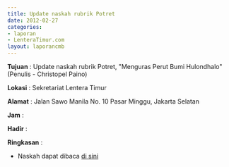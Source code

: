 ```yaml
---
title: Update naskah rubrik Potret
date: 2012-02-27
categories:
- laporan
- LenteraTimur.com
layout: laporancmb
---
```



**Tujuan** : Update naskah rubrik Potret, "Menguras Perut Bumi Hulondhalo" (Penulis - Christopel Paino)

**Lokasi** : Sekretariat Lentera Timur 

**Alamat** : Jalan Sawo Manila No. 10 Pasar Minggu, Jakarta Selatan

**Jam** : 

**Hadir** :  


**Ringkasan** : 
* Naskah dapat dibaca [di sini](http://www.lenteratimur.com/2012/02/menguras-perut-bumi-hulondhalo/)
